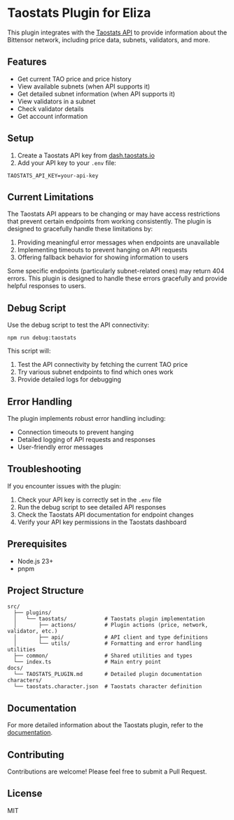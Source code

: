 # Taostats Plugin for Eliza

This plugin integrates with the [Taostats API](https://docs.taostats.io/) to provide information about the Bittensor network, including price data, subnets, validators, and more.

## Features

- Get current TAO price and price history
- View available subnets (when API supports it)
- Get detailed subnet information (when API supports it)
- View validators in a subnet
- Check validator details
- Get account information

## Setup

1. Create a Taostats API key from [dash.taostats.io](https://dash.taostats.io/)
2. Add your API key to your `.env` file:

```
TAOSTATS_API_KEY=your-api-key
```

## Current Limitations

The Taostats API appears to be changing or may have access restrictions that prevent certain endpoints from working consistently. The plugin is designed to gracefully handle these limitations by:

1. Providing meaningful error messages when endpoints are unavailable
2. Implementing timeouts to prevent hanging on API requests
3. Offering fallback behavior for showing information to users

Some specific endpoints (particularly subnet-related ones) may return 404 errors. This plugin is designed to handle these errors gracefully and provide helpful responses to users.

## Debug Script

Use the debug script to test the API connectivity:

```
npm run debug:taostats
```

This script will:
1. Test the API connectivity by fetching the current TAO price
2. Try various subnet endpoints to find which ones work
3. Provide detailed logs for debugging

## Error Handling

The plugin implements robust error handling including:

- Connection timeouts to prevent hanging
- Detailed logging of API requests and responses
- User-friendly error messages

## Troubleshooting

If you encounter issues with the plugin:

1. Check your API key is correctly set in the `.env` file
2. Run the debug script to see detailed API responses
3. Check the Taostats API documentation for endpoint changes
4. Verify your API key permissions in the Taostats dashboard

## Prerequisites

- Node.js 23+
- pnpm

## Project Structure

```
src/
  ├── plugins/
  │   └── taostats/            # Taostats plugin implementation
  │       ├── actions/         # Plugin actions (price, network, validator, etc.)
  │       ├── api/             # API client and type definitions
  │       └── utils/           # Formatting and error handling utilities
  ├── common/                  # Shared utilities and types
  └── index.ts                 # Main entry point
docs/
  └── TAOSTATS_PLUGIN.md       # Detailed plugin documentation
characters/
  └── taostats.character.json  # Taostats character definition
```

## Documentation

For more detailed information about the Taostats plugin, refer to the [documentation](docs/TAOSTATS_PLUGIN.md).

## Contributing

Contributions are welcome! Please feel free to submit a Pull Request.

## License

MIT

